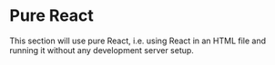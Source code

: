 # Pure React

This section will use pure React, i.e. using React in an HTML file and running it without any development server setup.
